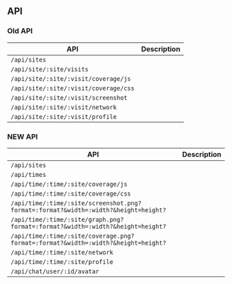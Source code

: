 ## API

### Old API

| API | Description |
| --- | ----------- |
| `/api/sites` |  |
| `/api/site/:site/visits` |  |
| `/api/site/:site/:visit/coverage/js` |  |
| `/api/site/:site/:visit/coverage/css` |  |
| `/api/site/:site/:visit/screenshot` |  |
| `/api/site/:site/:visit/network` |  |
| `/api/site/:site/:visit/profile` |  |


### NEW API

| API | Description |
| --- | ----------- |
| `/api/sites` |  |
| `/api/times` |  |
| `/api/time/:time/:site/coverage/js` |  |
| `/api/time/:time/:site/coverage/css` |  |
| `/api/time/:time/:site/screenshot.png?format=:format?&width=:width?&height=height?` |  |
| `/api/time/:time/:site/graph.png?format=:format?&width=:width?&height=height?` |  |
| `/api/time/:time/:site/coverage.png?format=:format?&width=:width?&height=height?` |  |
| `/api/time/:time/:site/network` |  |
| `/api/time/:time/:site/profile` |  |
| `/api/chat/user/:id/avatar` |  |

